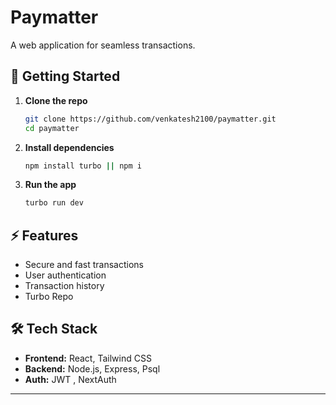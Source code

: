 
# Paymatter  

A web application for seamless transactions.  

## 🚀 Getting Started  

1. **Clone the repo**  
   ```sh
   git clone https://github.com/venkatesh2100/paymatter.git
   cd paymatter
   ```

2. **Install dependencies**  
   ```sh
   npm install turbo || npm i
   ```

3. **Run the app**  
   ```sh
   turbo run dev
   ```

## ⚡ Features  
- Secure and fast transactions  
- User authentication  
- Transaction history  
- Turbo Repo
## 🛠 Tech Stack  
- **Frontend:** React, Tailwind CSS  
- **Backend:** Node.js, Express, Psql   
- **Auth:** JWT , NextAuth 
---

